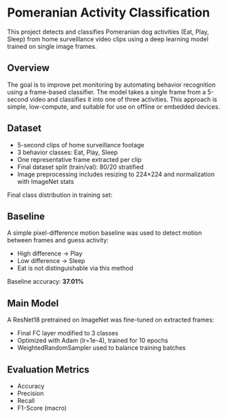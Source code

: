 # Pomeranian Activity Classification

This project detects and classifies Pomeranian dog activities (Eat, Play, Sleep) from home surveillance video clips using a deep learning model trained on single image frames.

## Overview

The goal is to improve pet monitoring by automating behavior recognition using a frame-based classifier. The model takes a single frame from a 5-second video and classifies it into one of three activities. This approach is simple, low-compute, and suitable for use on offline or embedded devices.

## Dataset

- 5-second clips of home surveillance footage
- 3 behavior classes: Eat, Play, Sleep
- One representative frame extracted per clip
- Final dataset split (train/val): 80/20 stratified
- Image preprocessing includes resizing to 224×224 and normalization with ImageNet stats

Final class distribution in training set:

## Baseline

A simple pixel-difference motion baseline was used to detect motion between frames and guess activity:
- High difference → Play
- Low difference → Sleep
- Eat is not distinguishable via this method

Baseline accuracy: **37.01%**

## Main Model

A ResNet18 pretrained on ImageNet was fine-tuned on extracted frames:
- Final FC layer modified to 3 classes
- Optimized with Adam (lr=1e-4), trained for 10 epochs
- WeightedRandomSampler used to balance training batches

## Evaluation Metrics

- Accuracy
- Precision
- Recall
- F1-Score (macro)


